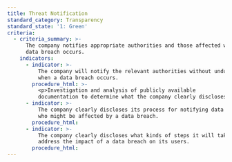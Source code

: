 ```yaml
---
title: Threat Notification
standard_category: Transparency
standard_state: '1: Green'
criteria:
  - criteria_summary: >-
      The company notifies appropriate authorities and those affected when a
      data breach occurs.
    indicators:
      - indicator: >-
          The company will notify the relevant authorities without undue delay
          when a data breach occurs.
        procedure_html: >-
          <p>Investigation and analysis of publicly available
          documentation to determine what the company clearly discloses.</p>
      - indicator: >-
          The company clearly discloses its process for notifying data subjects
          who might be affected by a data breach.
        procedure_html:
      - indicator: >-
          The company clearly discloses what kinds of steps it will take to
          address the impact of a data breach on its users.
        procedure_html:
---
```


